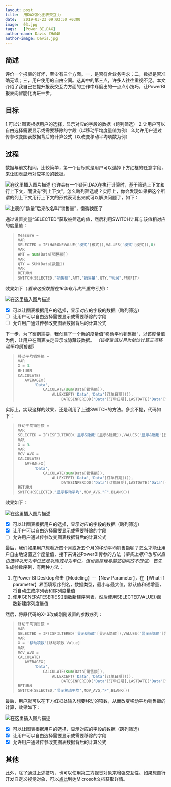 ```yaml
---
layout: post
title:  用DAX强化图表交互力
date:   2019-03-23 09:03:50 +0300
image:  03.jpg
tags:   [Power BI,DAX]
author-name: Davis ZHANG
author-image: Davis.jpg
---
```


## 简述
评价一个报表的好坏，至少有三个方面。一，是否符合业务需求；二，数据是否准确无误；三，用户使用的自由空间。这其中的第三点，许多人往往重视不足。本文介绍了我自己在提升报表交互力方面的工作中琢磨出的一点点小技巧，让PowerBI报表向智能化再进一步。

## 目标
1.可以让图表根据用户的选择，显示对应的字段的数据（跨列筛选）
2.让用户可以自由选择需要显示或需要移除的字段（以移动平均度量值为例）
3.允许用户通过传参改变图表数据背后的计算公式（以改变移动平均项数为例）

## 过程
数据与前文相同，比较简单，第一个目标就是用户可以选择下方红框的任意字段，来让图表显示对应字段的数据。

![在这里插入图片描述](https://img-blog.csdnimg.cn/20190323120443711.png?x-oss-process=image/watermark,type_ZmFuZ3poZW5naGVpdGk,shadow_10,text_d3d3LmQtYmkudGVjaA==,size_16,color_FFFFFF,t_70)
也许会有一个疑问,DAX在执行计算时，基于筛选上下文和行上下文，而没有“列上下文”，怎么跨列筛选呢？实际上，你会发现如果把这个所谓的列上下文用行上下文的形式表现出来就可以解决问题了，如下：

![*上表的“数量”后来改名叫“销售量”，懒得换图了*](https://img-blog.csdnimg.cn/20190323122512556.png?x-oss-process=image/watermark,type_ZmFuZ3poZW5naGVpdGk,shadow_10,text_d3d3LmQtYmkudGVjaA==,size_16,color_FFFFFF,t_70)

通过设置变量“SELECTED"获取被筛选的值，然后利用SWITCH计算与该值相对应的度量值：

>```Python
>Measure = 
>VAR 
>SELECTED = IF(HASONEVALUE('模式'[模式]),VALUES('模式'[模式]),0)
>VAR
>AMT = sum(Data[销售额])
>VAR
>QTY = SUM(Data[数量])
>VAR
>RETURN
>SWITCH(SELECTED,"销售额",AMT,"销售量",QTY,"利润",PROFIT)
>```

效果如下（*看来这份数据在16年有几次严重的亏损*）：

![在这里插入图片描述](https://img-blog.csdnimg.cn/20191127163129207.png?x-oss-process=image/watermark,type_ZmFuZ3poZW5naGVpdGk,shadow_10,text_d3d3LmQtYmkudGVjaA==,size_16,color_FFFFFF,t_70)

- [x] 可以让图表根据用户的选择，显示对应的字段的数据（跨列筛选）
- [ ] 让用户可以自由选择需要显示或需要移除的字段
- [ ] 允许用户通过传参改变图表数据背后的计算公式

下一步，为了案例需要，我创建了一个新的度量值”移动平均销售额“，以该度量值为例，让用户在图表决定显示或隐藏该数据。
*（该度量值以月为单位计算三项移动平均销售额）*

>```Python
>移动平均销售额 = 
>VAR
>X = 3
>RETURN
>CALCULATE(
>    AVERAGEX(
>        'Data',
>            CALCULATE(sum(Data[销售额]),
>                ALLEXCEPT('Data','Data'[订单日期]))),
>                    DATESINPERIOD('Data'[订单日期],LASTDATE('Data'[订单日期]),X,MONTH))
>```

实际上，实现这样的效果，还是利用了上述SWITCH的方法。多余不提，代码如下：

>```Python
>移动平均销售额 = 
>VAR
>SELECTED = IF(ISFILTERED('显示&隐藏'[显示&隐藏]),VALUES('显示&隐藏'[显示&隐藏]),"F")
>VAR
>X = 3
>VAR
>MOV_AVG = 
>CALCULATE(
>    AVERAGEX(
>        'Data',
>            CALCULATE(sum(Data[销售额]),
>                ALLEXCEPT('Data','Data'[订单日期]))),
>                    DATESINPERIOD('Data'[订单日期],LASTDATE('Data'[订单日期]),X,MONTH))
>RETURN
>SWITCH(SELECTED,"显示移动平均",MOV_AVG,"F",BLANK())
>```

效果如下：

![在这里插入图片描述](https://img-blog.csdnimg.cn/20191127164000852.png?x-oss-process=image/watermark,type_ZmFuZ3poZW5naGVpdGk,shadow_10,text_d3d3LmQtYmkudGVjaA==,size_16,color_FFFFFF,t_70)

- [x] 可以让图表根据用户的选择，显示对应的字段的数据（跨列筛选）
- [x] 让用户可以自由选择需要显示或需要移除的字段
- [ ] 允许用户通过传参改变图表数据背后的计算公式

最后，我们如果用户想看近四个月或近五个月的移动平均销售额呢？怎么才能让用户自由地设置这个度量值，接下来讲述PowerBI传参的方法（*事实上用户也可以自由选择以天为单位还是以周或月为单位，但设置原理与前述相同故不赘述*）
首先生成参数序列，有两种方法：
1. 在Power BI Desktop点击【Modeling】--【New Parameter】，在【What-if parameter】界面填写序列名，数据类型，最小与最大值，默认值和递增量，将自动生成序列表和序列度量值
2. 使用GENERATESERIES()函数新建序列表，然后使用SELECTEDVALUE()函数新建序列度量值

然后，将原代码的X=3改成刚刚设置的参数序列：

>```Python
>移动平均销售额 = 
>VAR
>SELECTED = IF(ISFILTERED('显示&隐藏'[显示&隐藏]),VALUES('显示&隐藏'[显示&隐藏]),"F")
>VAR
>X = '移动项数'[移动项数 Value]
>VAR
>MOV_AVG = 
>CALCULATE(
>    AVERAGEX(
>        'Data',
>            CALCULATE(sum(Data[销售额]),
>                ALLEXCEPT('Data','Data'[订单日期]))),
>                    DATESINPERIOD('Data'[订单日期],LASTDATE('Data'[订单日期]),X,MONTH))
>RETURN
>SWITCH(SELECTED,"显示移动平均",MOV_AVG,"F",BLANK())
>```

最后，用户就可以在下方红框处输入想要移动的项数，从而改变移动平均销售额的计算，效果如下：

![在这里插入图片描述](https://img-blog.csdnimg.cn/20191127164420111.png?x-oss-process=image/watermark,type_ZmFuZ3poZW5naGVpdGk,shadow_10,text_d3d3LmQtYmkudGVjaA==,size_16,color_FFFFFF,t_70)

- [x] 可以让图表根据用户的选择，显示对应的字段的数据（跨列筛选）
- [x] 让用户可以自由选择需要显示或需要移除的字段
- [x] 允许用户通过传参改变图表数据背后的计算公式

## 其他
此外，除了通过上述技巧，也可以使用第三方视觉对象来增强交互性。如果想自行开发自定义视觉对象，可以[点此](https://powerbi.microsoft.com/zh-tw/developers/custom-visualization/)到达Microsoft文档获取详情。





